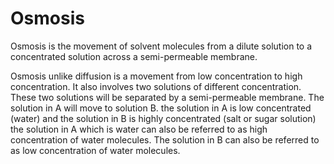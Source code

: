 # Osmosis

Osmosis is the movement of solvent molecules from a dilute solution to a concentrated solution across a semi-permeable membrane.

Osmosis unlike diffusion is a movement from low concentration to high concentration.  It also involves two solutions of different concentration.  These two solutions will be separated by a semi-permeable membrane.  The solution in A will move to solution B. the solution in A is low concentrated (water) and the solution in B is highly concentrated (salt or sugar solution)  the solution in A which is water can also be referred to as high concentration of water molecules.  The solution in B can also be referred to as low concentration of water molecules.  
